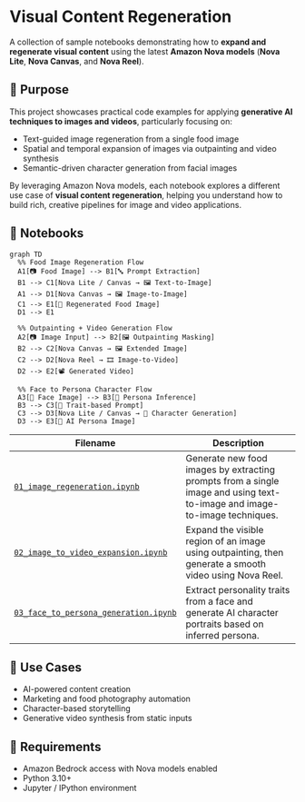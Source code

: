 # Visual Content Regeneration

A collection of sample notebooks demonstrating how to **expand and regenerate visual content** using the latest **Amazon Nova models** (**Nova Lite**, **Nova Canvas**, and **Nova Reel**).

## 🧠 Purpose

This project showcases practical code examples for applying **generative AI techniques to images and videos**, particularly focusing on:

- Text-guided image regeneration from a single food image
- Spatial and temporal expansion of images via outpainting and video synthesis
- Semantic-driven character generation from facial images

By leveraging Amazon Nova models, each notebook explores a different use case of **visual content regeneration**, helping you understand how to build rich, creative pipelines for image and video applications.

## 📁 Notebooks

```mermaid
graph TD
  %% Food Image Regeneration Flow
  A1[📷 Food Image] --> B1[🔤 Prompt Extraction]
  B1 --> C1[Nova Lite / Canvas → 🖼️ Text-to-Image]
  A1 --> D1[Nova Canvas → 🖼️ Image-to-Image]
  C1 --> E1[📄 Regenerated Food Image]
  D1 --> E1

  %% Outpainting + Video Generation Flow
  A2[📷 Image Input] --> B2[🖼️ Outpainting Masking]
  B2 --> C2[Nova Canvas → 🖼️ Extended Image]
  C2 --> D2[Nova Reel → 🎞️ Image-to-Video]
  D2 --> E2[📽️ Generated Video]

  %% Face to Persona Character Flow
  A3[🧑 Face Image] --> B3[🧠 Persona Inference]
  B3 --> C3[🧬 Trait-based Prompt]
  C3 --> D3[Nova Lite / Canvas → 🧙 Character Generation]
  D3 --> E3[🎨 AI Persona Image]
```

| Filename                                                                       | Description                                                                                                               |
|--------------------------------------------------------------------------------|---------------------------------------------------------------------------------------------------------------------------|
| [`01_image_regeneration.ipynb`](./01_image_regeneration.ipynb)                 | Generate new food images by extracting prompts from a single image and using text-to-image and image-to-image techniques. |
| [`02_image_to_video_expansion.ipynb`](./02_image_to_video_expansion.ipynb)     | Expand the visible region of an image using outpainting, then generate a smooth video using Nova Reel.                    |
| [`03_face_to_persona_generation.ipynb`](./03_face_to_persona_generation.ipynb) | Extract personality traits from a face and generate AI character portraits based on inferred persona.                     |

## 🧩 Use Cases

- AI-powered content creation
- Marketing and food photography automation
- Character-based storytelling
- Generative video synthesis from static inputs

## 📌 Requirements

- Amazon Bedrock access with Nova models enabled
- Python 3.10+
- Jupyter / IPython environment
